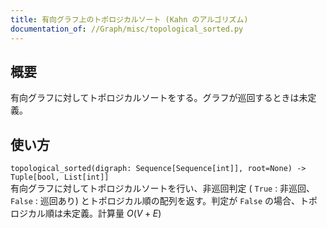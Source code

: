 ```yaml
---
title: 有向グラフ上のトポロジカルソート (Kahn のアルゴリズム)
documentation_of: //Graph/misc/topological_sorted.py
---
```


## 概要
有向グラフに対してトポロジカルソートをする。グラフが巡回するときは未定義。

## 使い方
`topological_sorted(digraph: Sequence[Sequence[int]], root=None) -> Tuple[bool, List[int]]`  
有向グラフに対してトポロジカルソートを行い、非巡回判定 ( `True` : 非巡回、`False` : 巡回あり) とトポロジカル順の配列を返す。判定が `False` の場合、トポロジカル順は未定義。計算量 $O(V + E)$
